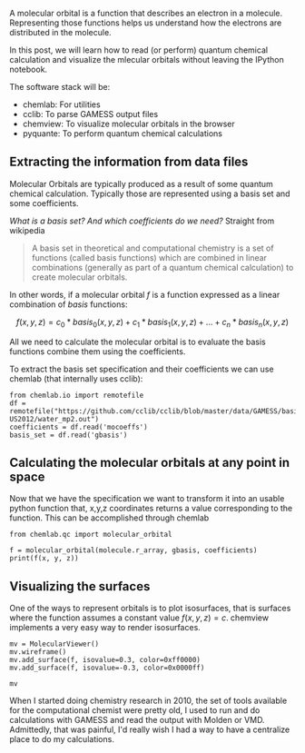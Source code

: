 A molecular orbital is a function that describes an electron in a molecule. Representing those functions helps us understand how the electrons are distributed in the molecule.

In this post, we will learn how to read (or perform) quantum chemical calculation and visualize the mlecular orbitals without leaving the IPython notebook. 

The software stack will be:

- chemlab: For utilities
- cclib: To parse GAMESS output files
- chemview: To visualize molecular orbitals in the browser
- pyquante: To perform quantum chemical calculations

## Extracting the information from data files

Molecular Orbitals are typically produced as a result of some quantum chemical calculation. Typically those are represented using a basis set and some coefficients.

*What is a basis set? And which coefficients do we need?*
Straight from wikipedia

> A basis set in theoretical and computational chemistry is a set of functions (called basis functions) which are combined in linear combinations (generally as part of a quantum chemical calculation) to create molecular orbitals.

In other words, if a molecular orbital $f$ is a function expressed as a linear combination of $basis$ functions:

$$ f(x, y, z) = c_0 * basis_0(x, y, z) + c_1 * basis_1(x, y, z) + ... + c_n * basis_n(x, y, z)$$

All we need to calculate the molecular orbital is to evaluate the basis functions combine them using the coefficients.

To extract the basis set specification and their coefficients we can use chemlab (that internally uses cclib):

	from chemlab.io import remotefile
	df = remotefile("https://github.com/cclib/cclib/blob/master/data/GAMESS/basicGAMESS-US2012/water_mp2.out")
	coefficients = df.read('mocoeffs')
	basis_set = df.read('gbasis')

## Calculating the molecular orbitals at any point in space

Now that we have the specification we want to transform it into an usable python function that, x,y,z coordinates returns a value corresponding to the function. This can be accomplished through chemlab

	from chemlab.qc import molecular_orbital
	
	f = molecular_orbital(molecule.r_array, gbasis, coefficients)
	print(f(x, y, z))

## Visualizing the surfaces

One of the ways  to represent orbitals is to plot isosurfaces, that is surfaces where the function assumes a constant value $f(x,y,z) = c$. chemview implements a very easy way to render isosurfaces.

	mv = MolecularViewer()
	mv.wireframe()
	mv.add_surface(f, isovalue=0.3, color=0xff0000)
	mv.add_surface(f, isovalue=-0.3, color=0x0000ff)
	
	mv

When I started doing chemistry research in 2010, the set of tools available for the computational chemist were pretty old, I used to run and do calculations with GAMESS and read the output with Molden or VMD. Admittedly, that was painful, I'd really wish I had a way to have a centralize place to do my calculations.
